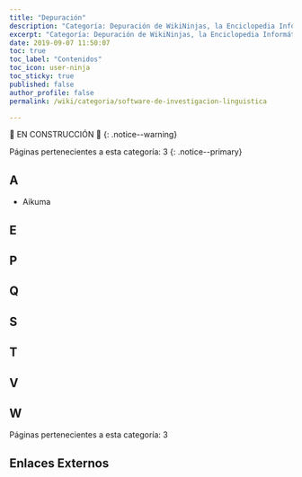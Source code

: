 ```yaml
---
title: "Depuración"
description: "Categoría: Depuración de WikiNinjas, la Enciclopedia Informática Tecnológica Ciberninjas"
excerpt: "Categoría: Depuración de WikiNinjas, la Enciclopedia Informática Tecnológica Ciberninjas"
date: 2019-09-07 11:50:07
toc: true
toc_label: "Contenidos"
toc_icon: user-ninja
toc_sticky: true
published: false
author_profile: false
permalink: /wiki/categoria/software-de-investigacion-linguistica

---
```


🚧 EN CONSTRUCCIÓN 🚧
{: .notice--warning}

<!-- EN CONSTRUCCIÓN -->
Páginas pertenecientes a esta categoría: 3
{: .notice--primary}

## A

- Aikuma

## E
## P
## Q
## S
## T
## V
## W
<!-- EN CONSTRUCCIÓN -->
Páginas pertenecientes a esta categoría: 3

## Enlaces Externos


<!-- https://en.wikipedia.org/wiki/Category:Free_static_website_generators -->